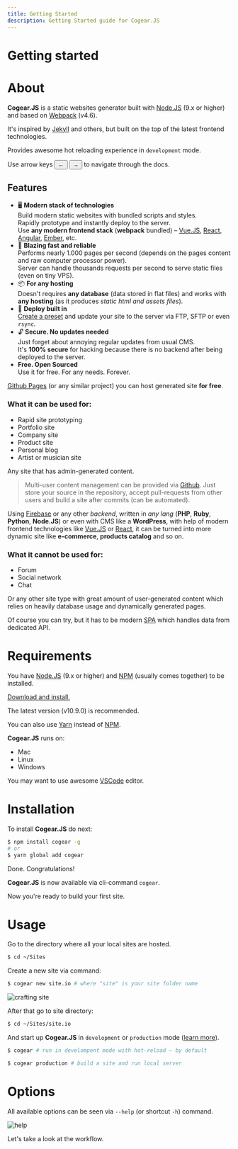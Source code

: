 ```yaml
---
title: Getting Started
description: Getting Started guide for Cogear.JS
---
```

# Getting started
# About

**Cogear.JS** is a static websites generator built with [Node.JS](https://nodejs.org) (9.x or higher) and based on [Webpack](https://webpack.js.org) (v4.6).

It's inspired by [Jekyll](https://jekyllrb.com) and others, but built on the top of the latest frontend technologies.

Provides awesome hot reloading experience in `development` mode.

<article class="message is-info is-desktop">
  <div class="message-body">Use arrow keys <button>&larr;</button> <button>&rarr;</button> to navigate through the docs.</div>
</article>

## Features
* 🖥  **Modern stack of technologies** <br>Build modern static websites with bundled scripts and styles.<br>Rapidly prototype and instantly deploy to the server.<br>
Use **any modern frontend stack** (**webpack** bundled) – [Vue.JS](https://vuejs.org), [React](https://reactjs.org), [Angular](https://angular.io), [Ember](https://emberjs.org), etc.
* 🚀  **Blazing fast and reliable**<br>
Performs nearly 1.000 pages per second (depends on the pages content and raw computer processor power).<br>
 Server can handle thousands requests per second to serve static files (even on tiny VPS).
* 📦 **For any hosting**<br>
Doesn't requires **any database** (data stored in flat files) and works with **any hosting** (as it produces *static html and assets files*).
* 🚚  **Deploy built in**<br>
[Create a preset](/docs/deploy) and update your site to the server via FTP, SFTP or even `rsync`.
* 🔓 **Secure. No updates needed**<br> 
Just forget about annoying regular updates from usual CMS.<br>
It's **100% secure** for hacking because there is no backend after being deployed to the server.
* <i class="fab fa-osi" style="color: green"></i> **Free. Open Sourced**<br>
Use it for free. For any needs. Forever.<br>

[Github Pages](https://pages.github.com) (or any similar project) you can host generated site **for free**.

### What it can be used for:
* Rapid site prototyping 
* Portfolio site
* Company site
* Product site
* Personal blog
* Artist or musician site

Any site that has admin-generated content. 

> Multi-user content management can be provided via [Github](https://github.com). Just store your source in the repository, accept pull-requests from other users and build a site after commits (can be automated).

Using [Firebase](https://firebase.google.com) or any other _backend_, written in _any lang_ (**PHP**, **Ruby**, **Python**, **Node.JS**) or even with CMS like a **WordPress**, with help of modern frontend technologies like [Vue.JS](https://vuejs.org) or [React](https://reactjs.org), it can be turned into more dynamic site like **e-commerce**, **products catalog** and so on.

### What it cannot be used for:
* Forum
* Social network
* Chat

Or any other site type with great amount of user-generated content which relies on heavily database usage and dynamically generated pages.

Of course you can try, but it has to be modern [SPA](https://en.wikipedia.org/wiki/Single-page_application) which handles data from dedicated API.


# Requirements

You have [Node.JS](https://nodejs.org) (9.x or higher) and [NPM](https://www.npmjs.com) (usually comes together) to be installed.

[Download and install.](https://nodejs.org/en/download/)

The latest version (v10.9.0) is recommended.

You can also use [Yarn](https://yarnpkg.com) instead of [NPM](https://www.npmjs.com).

**Cogear.JS** runs on:
* Mac
* Linux
* Windows

You may want to use awesome [VSCode](https://code.visualstudio.com) editor.

# Installation
To install **Cogear.JS** do next:
```bash
$ npm install cogear -g
# or
$ yarn global add cogear
```
Done. Congratulations!

**Cogear.JS** is now available via cli-command `cogear`.

Now you're ready to build your first site.

# Usage
Go to the directory where all your local sites are hosted.
```bash
$ cd ~/Sites
```
Create a new site via command:
```bash
$ cogear new site.io # where "site" is your site folder name
```

![crafting site](/images/term.svg)

After that go to site directory:
```bash
$ cd ~/Sites/site.io
```

And start up **Cogear.JS** in `development` or `production` mode ([learn more](/docs/workflow#modes)).
```bash
$ cogear # run in develompent mode with hot-reload – by default

$ cogear production # build a site and run local server
```

# Options
All available options can be seen via `--help` (or shortcut `-h`) command.

![help](/images/help.svg)

Let's take a look at the workflow.